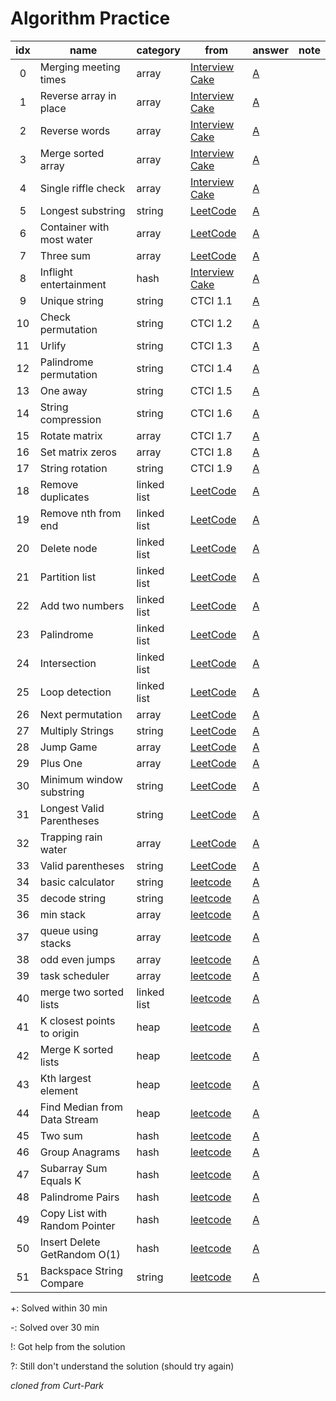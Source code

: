 # Algorithm Practice


| idx | name                  | category | from | answer | note |
|:---:|-----------------------|----------|------|--------|------|
| 0   | Merging meeting times | array | [Interview Cake](https://www.interviewcake.com/question/python3/merging-ranges?course=fc1&section=array-and-string-manipulation) | [A](array/merge_meeting_times.py) |   |
| 1   | Reverse array in place| array | [Interview Cake](https://www.interviewcake.com/question/python3/reverse-string-in-place?course=fc1&section=array-and-string-manipulation) | [A](array/reverse_array.py) |   |
| 2   | Reverse words | array | [Interview Cake](https://www.interviewcake.com/question/python3/reverse-words?course=fc1&section=array-and-string-manipulation) | [A](array/reverse_words.py) |   |
| 3   | Merge sorted array | array | [Interview Cake](https://www.interviewcake.com/question/python3/merge-sorted-arrays?course=fc1&section=array-and-string-manipulation) | [A](array/merge_sorted_array.py) |   |
| 4   | Single riffle check | array | [Interview Cake](https://www.interviewcake.com/question/python3/single-riffle-check?course=fc1&section=array-and-string-manipulation) | [A](array/single_riffle_check.py) |   |
| 5   | Longest substring | string | [LeetCode](https://leetcode.com/problems/longest-substring-without-repeating-characters/) | [A](string/longest_substring.py) |   |
| 6   | Container with most water | array | [LeetCode](https://leetcode.com/problems/container-with-most-water/) | [A](array/container_with_most_water.py) |   |
| 7   | Three sum | array | [LeetCode](https://leetcode.com/problems/3sum/) | [A](array/three_sum.py) |   |
| 8   | Inflight entertainment | hash | [Interview Cake](https://www.interviewcake.com/question/python3/inflight-entertainment?course=fc1&section=hashing-and-hash-tables) | [A](hash/inflight_entertainment.py) |   |
| 9   | Unique string | string | CTCI 1.1 | [A](string/unique_string.py) |   |
| 10  | Check permutation | string | CTCI 1.2 | [A](string/check_permutation.py) |   |
| 11  | Urlify | string | CTCI 1.3 | [A](string/urlify.py) |   |
| 12  | Palindrome permutation | string | CTCI 1.4 | [A](string/palindrome_permutation.py) |   |
| 13  | One away | string | CTCI 1.5 | [A](string/one_away.py) |   |
| 14  | String compression | string | CTCI 1.6 | [A](string/string_compression.py) |   |
| 15  | Rotate matrix | array | CTCI 1.7 | [A](array/rotate_matrix.py) |   |
| 16  | Set matrix zeros | array | CTCI 1.8 | [A](array/set_matrix_zeros.py) |   |
| 17  | String rotation | string | CTCI 1.9 | [A](string/string_rotation.py) |   |
| 18  | Remove duplicates | linked list | [LeetCode](https://leetcode.com/problems/remove-duplicates-from-sorted-list-ii/) | [A](linked_list/remove_duplicates.py) |   |
| 19  | Remove nth from end | linked list | [LeetCode](https://leetcode.com/problems/remove-nth-node-from-end-of-list/) | [A](linked_list/remove_nth_from_end.py) |   |
| 20  | Delete node | linked list | [LeetCode](https://leetcode.com/problems/delete-node-in-a-linked-list/description/) | [A](linked_list/delete_node.py) |   |
| 21  | Partition list | linked list | [LeetCode](https://leetcode.com/partition-list/description/) | [A](linked_list/partition_list.py) |   |
| 22  | Add two numbers | linked list | [LeetCode](https://leetcode.com/problems/add-two-numbers/) | [A](linked_list/add_two_num.py) |   |
| 23  | Palindrome | linked list | [LeetCode](https://leetcode.com/problems/palindrome-linked-list/) | [A](linked_list/palindrome.py) |   |
| 24  | Intersection | linked list | [LeetCode](https://leetcode.com/problems/intersection-of-two-linked-lists/) | [A](linked_list/intersection.py) |   |
| 25  | Loop detection | linked list | [LeetCode](https://leetcode.com/problems/linked-list-cycle/) | [A](linked_list/loop_detection.py) |   |
| 26  | Next permutation | array | [LeetCode](https://leetcode.com/problems/next-permutation/) | [A](array/next_permutation.py) |   |
| 27  | Multiply Strings | string | [LeetCode](https://leetcode.com/problems/multiply-strings/) | [A](string/multiply_string.py) |   |
| 28  | Jump Game | array | [LeetCode](https://leetcode.com/problems/jump-game/) | [A](array/jump_game.py) |  |
| 29  | Plus One | array | [LeetCode](https://leetcode.com/problems/plus-one/) | [A](array/plus_one.py) |   |
| 30  | Minimum window substring | string | [LeetCode](https://leetcode.com/problems/minimum-window-substring/) | [A](string/min_window_substring.py) |   |
| 31  | Longest Valid Parentheses | string | [LeetCode](https://leetcode.com/problems/longest-valid-parentheses/) | [A](string/longest_valid_parentheses.py) |   |
| 32  | Trapping rain water | array | [LeetCode](https://leetcode.com/problems/trapping-rain-water/) | [A](array/trapping_rain_water.py) |   |
| 33  | Valid parentheses | string | [LeetCode](https://leetcode.com/problems/valid-parentheses/) | [A](string/valid_parentheses.py) |   |
| 34  | basic calculator | string | [leetcode](https://leetcode.com/problems/basic-calculator/) | [A](string/basic_calculator.py) |   |
| 35  | decode string | string | [leetcode](https://leetcode.com/problems/decode-string/) | [A](string/decode_string.py) |   |
| 36  | min stack | array | [leetcode](https://leetcode.com/problems/min-stack/) | [A](array/min_stack.py) |   |
| 37  | queue using stacks | array | [leetcode](https://leetcode.com/problems/implement-queue-using-stacks/) | [A](array/queue_using_stacks.py) |   |
| 38  | odd even jumps | array | [leetcode](https://leetcode.com/problems/odd-even-jump/) | [A](array/odd_even_jump.py) |   |
| 39  | task scheduler | array | [leetcode](https://leetcode.com/problems/task-scheduler/) | [A](array/task_scheduler.py) |   |
| 40  | merge two sorted lists | linked list | [leetcode](https://leetcode.com/problems/merge-two-sorted-lists/) | [A](linked_list/merge_two_sorted_lists.py) |   |
| 41  | K closest points to origin | heap | [leetcode](https://leetcode.com/problems/k-closest-points-to-origin/) | [A](heap/k_closest_points_to_origin.py) |   |
| 42  | Merge K sorted lists | heap | [leetcode](https://leetcode.com/problems/merge-k-sorted-lists/) | [A](heap/merge_k_sorted_lists.py) |   |
| 43  | Kth largest element | heap | [leetcode](https://leetcode.com/problems/kth-largest-element-in-an-array/) | [A](heap/kth_largest_element.py) |   |
| 44  | Find Median from Data Stream | heap | [leetcode](https://leetcode.com/problems/kth-largest-element-in-an-array/) | [A](heap/find_median_from_data_stream.py) |   |
| 45  | Two sum | hash | [leetcode](https://leetcode.com/problems/two-sum/) | [A](hash/two_sum.py) |   |
| 46  | Group Anagrams | hash | [leetcode](https://leetcode.com/problems/group-anagrams/) | [A](hash/group_anagrams.py) |   |
| 47  | Subarray Sum Equals K | hash | [leetcode](https://leetcode.com/problems/subarray-sum-equals-k/) | [A](hash/subarray_sum_equals_k.py) |   |
| 48  | Palindrome Pairs | hash | [leetcode](https://leetcode.com/problems/palindrome-pairs/) | [A](hash/palindrome_pairs.py) |   |
| 49  | Copy List with Random Pointer | hash | [leetcode](https://leetcode.com/problems/copy-list-with-random-pointer/) | [A](hash/copy_list_with_random_pointer.py) |   |
| 50  | Insert Delete GetRandom O(1) | hash | [leetcode](https://leetcode.com/problems/insert-delete-getrandom-o1/) | [A](hash/insert_delete_get_random.py) |  |
| 51  | Backspace String Compare | string | [leetcode](https://leetcode.com/problems/backspace-string-compare/) | [A](string/backspace_string_compare.py) |  |

+: Solved within 30 min

-: Solved over 30 min

!: Got help from the solution

?: Still don't understand the solution (should try again)

_cloned from Curt-Park_
